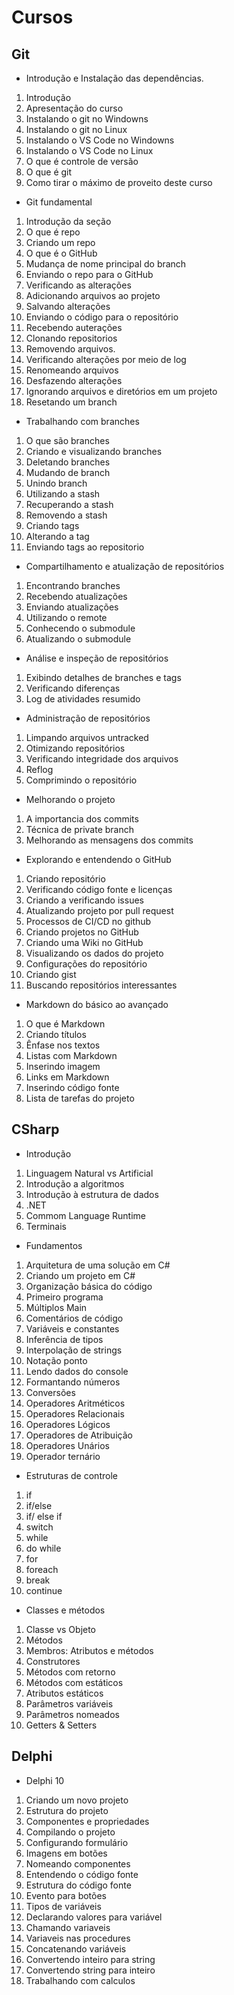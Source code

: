 # Cursos


## Git
* Introdução e Instalação das dependências.
1. Introdução
2. Apresentação do curso
3. Instalando o git no Windowns
4. Instalando o git no Linux
5. Instalando o VS Code no Windowns
6. Instalando o VS Code no Linux
7. O que é controle de versão
8. O que é git
9. Como tirar o máximo de proveito deste curso
* Git fundamental
1. Introdução da seção
2. O que é repo
3. Criando um repo
4. O que é o GitHub
5. Mudança de nome principal do branch
6. Enviando o repo para o GitHub
7. Verificando as alterações
8. Adicionando arquivos ao projeto
9. Salvando alterações
10. Enviando o código para o repositório
11. Recebendo auterações
12. Clonando repositorios
13. Removendo arquivos.
14. Verificando alterações por meio de log
15. Renomeando arquivos
16. Desfazendo alterações
17. Ignorando arquivos e diretórios em um projeto
18. Resetando um branch
* Trabalhando com branches
1. O que são branches
2. Criando e visualizando branches
3. Deletando branches
4. Mudando de branch
5. Unindo branch
6. Utilizando a stash
7. Recuperando a stash
8. Removendo a stash
9. Criando tags
10. Alterando a tag
11. Enviando tags ao repositorio
* Compartilhamento e atualização de repositórios
1. Encontrando branches
2. Recebendo atualizações
3. Enviando atualizações
4. Utilizando o remote
5. Conhecendo o submodule
6. Atualizando o submodule
* Análise e inspeção de repositórios
1. Exibindo detalhes de branches e tags
2. Verificando diferenças
3. Log de atividades resumido
* Administração de repositórios
1. Limpando arquivos untracked
2. Otimizando repositórios
3. Verificando integridade dos arquivos
4. Reflog
5. Comprimindo o repositório
* Melhorando o projeto
1. A importancia dos commits
2. Técnica de private branch
3. Melhorando as mensagens dos commits
* Explorando e entendendo o GitHub
1. Criando repositório
2. Verificando código fonte e licenças
3. Criando a verificando issues
4. Atualizando projeto por pull request
5. Processos de CI/CD no github
6. Criando projetos no GitHub
7. Criando uma Wiki no GitHub
8. Visualizando os dados do projeto
9. Configurações do repositório
10. Criando gist
11. Buscando repositórios interessantes
* Markdown do básico ao avançado
1. O que é Markdown
2. Criando títulos
3. Ênfase nos textos
4. Listas com Markdown
5. Inserindo imagem
6. Links em Markdown
7. Inserindo código fonte
8. Lista de tarefas do projeto

## CSharp
* Introdução
1. Linguagem Natural vs Artificial
2. Introdução a algoritmos
3. Introdução à estrutura de dados
4. .NET
5. Commom Language Runtime
6. Terminais
* Fundamentos
1. Arquitetura de uma solução em C#
2. Criando um projeto em C#
3. Organização básica do código
4. Primeiro programa
5. Múltiplos Main
6. Comentários de código
7. Variáveis e constantes
8. Inferência de tipos
9. Interpolação de strings
10. Notação ponto
11. Lendo dados do console
12. Formantando números
13. Conversões
14. Operadores Aritméticos
15. Operadores Relacionais
16. Operadores Lógicos
17. Operadores de Atribuição
18. Operadores Unários
19. Operador ternário
* Estruturas de controle
1. if
2. if/else
3. if/ else if
4. switch
5. while
6. do while
7. for
8. foreach
9. break
10. continue
* Classes e métodos
1. Classe vs Objeto
2. Métodos
3. Membros: Atributos e métodos
4. Construtores
5. Métodos com retorno
6. Métodos com estáticos
7. Atributos estáticos
8. Parâmetros variáveis
9. Parâmetros nomeados
10. Getters & Setters

## Delphi
* Delphi 10
1. Criando um novo projeto
2. Estrutura do projeto
3. Componentes e propriedades
4. Compilando o projeto
5. Configurando formulário
6. Imagens em botões
7. Nomeando componentes
8. Entendendo o código fonte
9. Estrutura do código fonte
10. Evento para botões
11. Tipos de variáveis
12. Declarando valores para variável
13. Chamando variaveis
14. Variaveis nas procedures
15. Concatenando variáveis
16. Convertendo inteiro para string
17. Convertendo string para inteiro
18. Trabalhando com calculos

